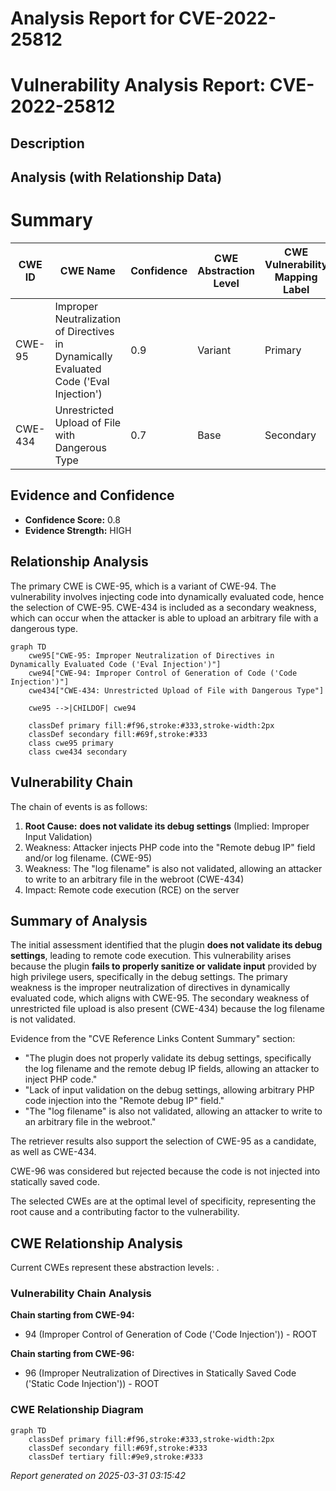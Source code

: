 # Analysis Report for CVE-2022-25812

# Vulnerability Analysis Report: CVE-2022-25812

## Description



## Analysis (with Relationship Data)

# Summary
| CWE ID    | CWE Name                                                                                                       | Confidence | CWE Abstraction Level | CWE Vulnerability Mapping Label | CWE-Vulnerability Mapping Notes |
| --------- | -------------------------------------------------------------------------------------------------------------- | ---------- | ----------------------- | ------------------------------- | ------------------------------- |
| CWE-95    | Improper Neutralization of Directives in Dynamically Evaluated Code ('Eval Injection')                       | 0.9        | Variant               | Primary                         | Allowed                         |
| CWE-434   | Unrestricted Upload of File with Dangerous Type                                                              | 0.7        | Base                  | Secondary                       | Allowed                         |

## Evidence and Confidence

*   **Confidence Score:** 0.8
*   **Evidence Strength:** HIGH

## Relationship Analysis
The primary CWE is CWE-95, which is a variant of CWE-94. The vulnerability involves injecting code into dynamically evaluated code, hence the selection of CWE-95. CWE-434 is included as a secondary weakness, which can occur when the attacker is able to upload an arbitrary file with a dangerous type.

```mermaid
graph TD
    cwe95["CWE-95: Improper Neutralization of Directives in Dynamically Evaluated Code ('Eval Injection')"]
    cwe94["CWE-94: Improper Control of Generation of Code ('Code Injection')"]
    cwe434["CWE-434: Unrestricted Upload of File with Dangerous Type"]

    cwe95 -->|CHILDOF| cwe94
    
    classDef primary fill:#f96,stroke:#333,stroke-width:2px
    classDef secondary fill:#69f,stroke:#333
    class cwe95 primary
    class cwe434 secondary
```

## Vulnerability Chain
The chain of events is as follows:
1.  **Root Cause:** **does not validate its debug settings** (Implied: Improper Input Validation)
2.  Weakness: Attacker injects PHP code into the "Remote debug IP" field and/or log filename. (CWE-95)
3.  Weakness: The "log filename" is also not validated, allowing an attacker to write to an arbitrary file in the webroot (CWE-434)
4.  Impact: Remote code execution (RCE) on the server

## Summary of Analysis
The initial assessment identified that the plugin **does not validate its debug settings**, leading to remote code execution. This vulnerability arises because the plugin **fails to properly sanitize or validate input** provided by high privilege users, specifically in the debug settings. The primary weakness is the improper neutralization of directives in dynamically evaluated code, which aligns with CWE-95. The secondary weakness of unrestricted file upload is also present (CWE-434) because the log filename is not validated.

Evidence from the "CVE Reference Links Content Summary" section:
*   "The plugin does not properly validate its debug settings, specifically the log filename and the remote debug IP fields, allowing an attacker to inject PHP code."
*   "Lack of input validation on the debug settings, allowing arbitrary PHP code injection into the "Remote debug IP" field."
*   "The "log filename" is also not validated, allowing an attacker to write to an arbitrary file in the webroot."

The retriever results also support the selection of CWE-95 as a candidate, as well as CWE-434.

CWE-96 was considered but rejected because the code is not injected into statically saved code.

The selected CWEs are at the optimal level of specificity, representing the root cause and a contributing factor to the vulnerability.


## CWE Relationship Analysis

Current CWEs represent these abstraction levels: .


### Vulnerability Chain Analysis

**Chain starting from CWE-94:**
- 94 (Improper Control of Generation of Code ('Code Injection')) - ROOT


**Chain starting from CWE-96:**
- 96 (Improper Neutralization of Directives in Statically Saved Code ('Static Code Injection')) - ROOT



### CWE Relationship Diagram

```mermaid
graph TD
    classDef primary fill:#f96,stroke:#333,stroke-width:2px
    classDef secondary fill:#69f,stroke:#333
    classDef tertiary fill:#9e9,stroke:#333
```



*Report generated on 2025-03-31 03:15:42*
